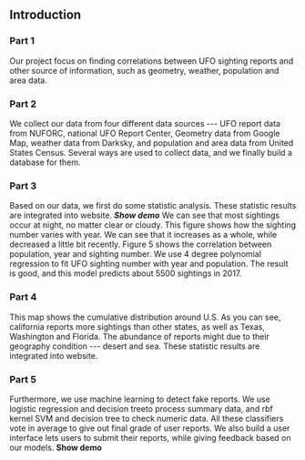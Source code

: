 ## Introduction
### Part 1
Our project focus on finding correlations between UFO sighting reports and other source of information, such as geometry, weather, population and area data.

### Part 2
We collect our data from four different data sources --- UFO report data from NUFORC, national UFO Report Center, Geometry data from Google Map, weather data from Darksky, and population and area data from United States Census. Several ways are used to collect data, and we finally build a database for them.

### Part 3
Based on our data, we first do some statistic analysis. These statistic results are integrated into website. _**Show demo**_
We can see that most sightings occur at night, no matter clear or cloudy. This figure shows how the sighting number varies with year. We can see that it increases as a whole, while decreased a little bit recently. Figure 5 shows the correlation between population, year and sighting number. We use 4 degree polynomial regression to fit UFO sighting number with year and population. The result is good, and this model predicts about 5500 sightings in 2017.

### Part 4
This map shows the cumulative distribution around U.S. As you can see, california reports more sightings than other states, as well as Texas, Washington and Florida. The abundance of reports might due to their geography condition --- desert and sea. These statistic results are integrated into website.

### Part 5
Furthermore, we use machine learning to detect fake reports. We use logistic regression and decision treeto process summary data, and rbf kernel SVM and decision tree to check numeric data. All these classifiers vote in average to give out final grade of user reports. We also build a user interface lets users to submit their reports, while giving feedback based on our models. **Show demo** 